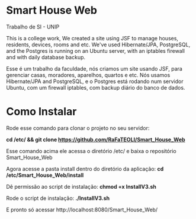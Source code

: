 # Smart House Web

Trabalho de SI - UNIP

This is a college work, We created a site using JSF to manage houses, residents, devices, rooms and etc. We've used Hibernate/JPA, PostgreSQL, and the Postgres is running on an Ubuntu server, with an iptables firewall and with daily database backup.

Esse é um trabalho da faculdade, nós criamos um site usando JSF, para gerenciar casas, moradores, aparelhos, quartos e etc. Nós usamos Hibernate/JPA and PostgreSQL, e o Postgres está rodando num servidor Ubuntu, com um firewall iptables, com backup diário do banco de dados.

<h1>Como Instalar</h1>

Rode esse comando para clonar o projeto no seu servidor: 

<strong>cd /etc/ && git clone https://github.com/RaFaTEOLI/Smart_House_Web</strong>

Esse comando acima ele acessa o diretório /etc/ e baixa o repositório Smart_House_Web

Agora acesse a pasta install dentro do diretório da aplicação:
<strong>cd /etc/Smart_House_Web/install</strong>

Dê permissão ao script de instalação:
<strong>chmod +x InstallV3.sh</strong>

Rode o script de instalação:
<strong>./InstallV3.sh</strong>

E pronto só acessar http://localhost:8080/Smart_House_Web/
